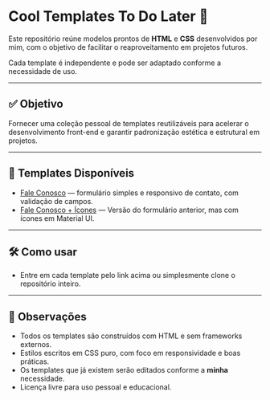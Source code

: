 # Cool Templates To Do Later 🌟

Este repositório reúne modelos prontos de **HTML** e **CSS** desenvolvidos por mim, com o objetivo de facilitar o reaproveitamento em projetos futuros.  

Cada template é independente e pode ser adaptado conforme a necessidade de uso.

---

## ✅ Objetivo

Fornecer uma coleção pessoal de templates reutilizáveis para acelerar o desenvolvimento front-end e garantir padronização estética e estrutural em projetos.

---

## 📁 Templates Disponíveis

- [Fale Conosco](https://github.com/jpedr0v/cool-templates-todo-later/tree/main/fale_conosco) — formulário simples e responsivo de contato, com validação de campos.
- [Fale Conosco + Ícones](https://github.com/jpedr0v/cool-templates-todo-later/tree/main/fale_conosco%2Bmaterial_icons) — Versão do formulário anterior, mas com ícones em Material UI.

---

## 🛠️ Como usar

- Entre em cada template pelo link acima ou simplesmente clone o repositório inteiro.

---

## 📌 Observações

- Todos os templates são construídos com HTML e sem frameworks externos.
- Estilos escritos em CSS puro, com foco em responsividade e boas práticas.
- Os templates que já existem serão editados conforme a **minha** necessidade.
- Licença livre para uso pessoal e educacional.